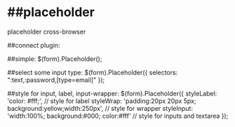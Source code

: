##placeholder
===========

placeholder cross-browser

##connect plugin:
<script src="//ajax.googleapis.com/ajax/libs/jquery/1.8.3/jquery.min.js"></script>
<script src="/placeholder/placeholder.min.js"></script>

##simple:
$(form).Placeholder();

##select some input type:
$(form).Placeholder({
    selectors: ":text,:password,[type=email]"
});

##style for input, label, input-wrapper:
$(form).Placeholder({
    styleLabel: 'color: #fff;', // style for label
    styleWrap: 'padding:20px 20px 5px; background:yellow;width:250px', // style for wrapper
    styleInput: 'width:100%; background:#000; color:#fff' // style for inputs and textarea
});
